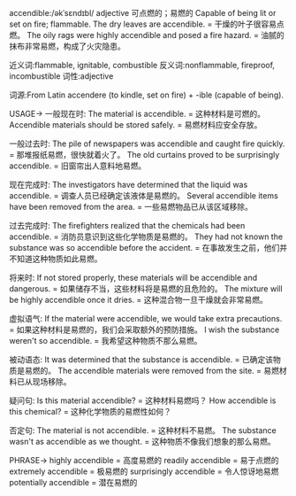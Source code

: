 accendible:/əkˈsɛndɪbl/
adjective
可点燃的；易燃的
Capable of being lit or set on fire; flammable.
The dry leaves are accendible. = 干燥的叶子很容易点燃。
The oily rags were highly accendible and posed a fire hazard. = 油腻的抹布非常易燃，构成了火灾隐患。

近义词:flammable, ignitable, combustible
反义词:nonflammable, fireproof, incombustible
词性:adjective

词源:From Latin accendere (to kindle, set on fire) + -ible (capable of being).

USAGE->
一般现在时:
The material is accendible. = 这种材料是可燃的。
Accendible materials should be stored safely. = 易燃材料应安全存放。


一般过去时:
The pile of newspapers was accendible and caught fire quickly. = 那堆报纸易燃，很快就着火了。
The old curtains proved to be surprisingly accendible. = 旧窗帘出人意料地易燃。


现在完成时:
The investigators have determined that the liquid was accendible. = 调查人员已经确定该液体是易燃的。
Several accendible items have been removed from the area. = 一些易燃物品已从该区域移除。


过去完成时:
The firefighters realized that the chemicals had been accendible. = 消防员意识到这些化学物质是易燃的。
They had not known the substance was so accendible before the accident. = 在事故发生之前，他们并不知道这种物质如此易燃。


将来时:
If not stored properly, these materials will be accendible and dangerous. = 如果储存不当，这些材料将是易燃的且危险的。
The mixture will be highly accendible once it dries. = 这种混合物一旦干燥就会非常易燃。


虚拟语气:
If the material were accendible, we would take extra precautions. = 如果这种材料是易燃的，我们会采取额外的预防措施。
I wish the substance weren't so accendible. = 我希望这种物质不那么易燃。


被动语态:
It was determined that the substance is accendible. = 已确定该物质是易燃的。
The accendible materials were removed from the site. = 易燃材料已从现场移除。


疑问句:
Is this material accendible? = 这种材料易燃吗？
How accendible is this chemical? = 这种化学物质的易燃性如何？


否定句:
The material is not accendible. = 这种材料不易燃。
The substance wasn't as accendible as we thought. = 这种物质不像我们想象的那么易燃。


PHRASE->
highly accendible = 高度易燃的
readily accendible = 易于点燃的
extremely accendible = 极易燃的
surprisingly accendible = 令人惊讶地易燃
potentially accendible = 潜在易燃的
